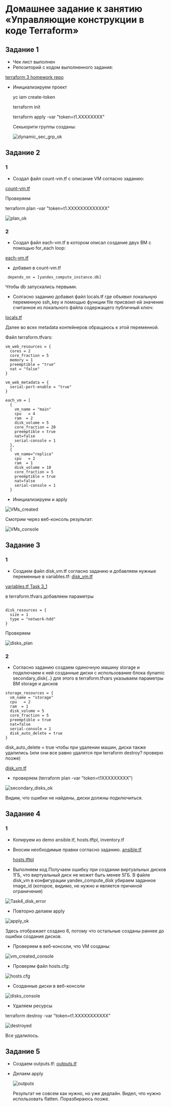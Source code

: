 # Домашнее задание к занятию «Управляющие конструкции в коде Terraform»

## Задание 1
* Чек лист выполнен
* Репозиторий с кодом выполненного задания:

[terraform 3 homework repo](https://github.com/A-Tagir/ter-homeworks/tree/main/03/src)

* Инициализируем проект
  
  yc iam create-token

  terraform init   

  terraform apply -var "token=t1.XXXXXXXX"

  Секьюрити группы созданы:

  ![dynamic_sec_grp_ok](https://github.com/A-Tagir/ter-homeworks/blob/main/03/TerrHomework3_dinamic_sec_grp.png)

## Задание 2
### 1
* Создал файл count-vm.tf c описание VM согласно заданию:

[count-vm.tf](https://github.com/A-Tagir/ter-homeworks/blob/main/03/src/count-vm.tf)

Проверяем 

terraform plan -var "token=t1.XXXXXXXXXXXXX"

![plan_ok](https://github.com/A-Tagir/ter-homeworks/blob/main/03/TerrHomework3_task1_VM_sec_group.png)

### 2
* Создал файл each-vm.tf в котором описал создание двух ВМ с помощью for_each loop:

[each-vm.tf](https://github.com/A-Tagir/ter-homeworks/blob/main/03/src/for_each-vm.tf)

* добавил в count-vm.tf
```
 depends_on = [yandex_compute_instance.db]
```
Чтобы db запускались первыми.

* Солгасно заданию добавил файл locals.tf где объявил локальную переменную ssh_key и помощью функции filе
    присвоил ей значение считанное из локального файла содержащего публичный ключ:

 [locals.tf](https://github.com/A-Tagir/ter-homeworks/blob/main/03/src/locals.tf)

 Далее во всех metadata контейнеров обращаюсь к этой переменной.

Файл terraform.tfvars:

```
vm_web_resources = {
  cores = 2
  core_fraction = 5
  memory = 1
  preemptible = "true"
  nat = "false"
}

vm_web_metadata = {
  serial-port-enable = "true"
}

each_vm = [
  {
    vm_name = "main"
    cpu   = 4
    ram  = 2
    disk_volume = 5
    core_fraction = 20
    preemptible = true
    nat=false
    serial-console = 1
  },
  {
    vm_name="replica"
    cpu   = 2
    ram  = 1
    disk_volume = 10
    core_fraction = 5
    preemptible = true
    nat=false
    serial-console = 1
  }
```

* Инициализируем и apply

![VMs_created](https://github.com/A-Tagir/ter-homeworks/blob/main/03/TerrHomework3_task2_VMs_created.png)

Смотрим через веб-консоль результат:

![VMs_console](https://github.com/A-Tagir/ter-homeworks/blob/main/03/TerrHomework3_task2_VMs_y_console.png)

## Задание 3

### 1
* Создаем файл disk_vm.tf согласно заданию и добавляем нужные переменные в variables.tf:
[disk_vm.tf](https://github.com/A-Tagir/ter-homeworks/blob/main/03/src/disk_vm.tf)

[variables.tf Task 3_1](https://github.com/A-Tagir/ter-homeworks/blob/main/03/src/variables.tf)

в terraform.tfvars добавляем параметры

```

disk_resources = {
  size = 1
  type = "network-hdd"
}

```
Проверяем 

![disks_plan](https://github.com/A-Tagir/ter-homeworks/blob/main/03/TerrHomework3_task3_disks_plan.png)

### 2
* Согласно заданию создаем одиночную машину storage и подключаем к ней созданные диски 
  с использование блока dynamic secondary_disk{..}
  для этого в terraform.tfvars указываем параметры ВМ storage и дисков
```
storage_resources = {
  vm_name = "storage"
  cpu   = 2
  ram  = 1
  disk_volume = 5
  core_fraction = 5
  preemptible = true
  nat=false
  serial-console = 1
  disk_auto_delete = true
}
```
disk_auto_delete = true чтобы при удалении машин, диски также удалились
(или они все равно удалятся при terraform destroy? проверю позже)

[disk_vm.tf](https://github.com/A-Tagir/ter-homeworks/blob/main/03/src/disk_vm.tf)

* проверяем (terraform plan -var "token=t1XXXXXXXXX")

![secondary_disks_ok](https://github.com/A-Tagir/ter-homeworks/blob/main/03/TerrHomework3_task3_secondary_dynamics.png)

Видим, что ошибки не найдены, диски должны подключиться.

## Задание 4

### 1
* Копируем из demo ansible.tf, hosts.tftpl, inventory.tf
* Вносим необходимые правки согласно заданию.
  [ansible.tf](https://github.com/A-Tagir/ter-homeworks/blob/main/03/src/ansible.tf)

  [hosts.tftpl](https://github.com/A-Tagir/ter-homeworks/blob/main/03/src/hosts.tftpl)

* Выполняем код
  Получаем ошибку при создании виртуальных дисков 1ГБ, что виртуальный диск не может быть менее 5ГБ.
  В файле disk_vm в конфигурации yandex_compute_disk 
  убираем заданное image_id (которое, видимо, не нужно и является причиной ограничения)

![Task4_disk_error](https://github.com/A-Tagir/ter-homeworks/blob/main/03/TerrHomework3_task4_VM_disks_error.png)

* Повторно делаем apply

![apply_ok](https://github.com/A-Tagir/ter-homeworks/blob/main/03/TerrHomework3_task4_final_apply.png)

Здесь отображает создано 6, потому что остальные созданы раннее до ошибки создания дисков.

* Проверяем в веб-консоли, что VM созданы:

![vm_created_console](https://github.com/A-Tagir/ter-homeworks/blob/main/03/TerrHomework3_task4_VM_created_web_console.png)

* Проверям файл hosts.cfg:

![hosts.cfg](https://github.com/A-Tagir/ter-homeworks/blob/main/03/TerrHomework3_task4_hosts_cfg_ok.png)

* Созданные диски в веб-консоли

![disks_console](https://github.com/A-Tagir/ter-homeworks/blob/main/03/TerrHomework3_task4_VM_disks.png)

* Удаляем ресурсы

terraform destroy -var "token=t1.XXXXXXXXXXX"

![destroyed](https://github.com/A-Tagir/ter-homeworks/blob/main/03/TerrHomework3_task4_destroyed.png)

Все удалилось.

## Задание 5
* Создаем outputs.tf:
[outputs.tf](https://github.com/A-Tagir/ter-homeworks/blob/main/03/src/outputs.tf)

* Делаем apply
  
  ![outputs](https://github.com/A-Tagir/ter-homeworks/blob/main/03/TerrHomework3_task5_output.png)

  Результат не совсем как нужно, но уже дедлайн. Видел, что нужно использовать flatten. Поразбираюсь позже.